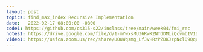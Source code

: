 ```yaml
---
layout: post
topics: find_max_index Recursive Implementation
date:   2022-02-17 08:00:00 -0800
code1: https://github.com/cs315-s22/inclass/tree/main/week04/fmi_rec
notes1: https://drive.google.com/file/d/1-mYwxsMU36RwK2NTdDMiiQcvmbIV1Deo/view?usp=sharing
video1: https://usfca.zoom.us/rec/share/UOuWqsmg_LfJvHRzPZDKJzpNclQ9QqcA8H2NIHSdyB64cUmMPYftUAi_bKCU-eSo.2yqY-xCcV_FhQdYR
---
```

